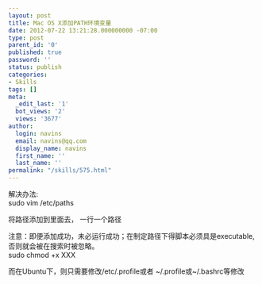 ```yaml
---
layout: post
title: Mac OS X添加PATH环境变量
date: 2012-07-22 13:21:28.000000000 -07:00
type: post
parent_id: '0'
published: true
password: ''
status: publish
categories:
- Skills
tags: []
meta:
  _edit_last: '1'
  bot_views: '2'
  views: '3677'
author:
  login: navins
  email: navins@qq.com
  display_name: navins
  first_name: ''
  last_name: ''
permalink: "/skills/575.html"
---
```

解决办法:  
sudo vim /etc/paths

将路径添加到里面去， 一行一个路径

注意：即便添加成功，未必运行成功；在制定路径下得脚本必须具是executable, 否则就会被在搜索时被忽略。  
sudo chmod +x XXX

而在Ubuntu下，则只需要修改/etc/.profile或者 ~/.profile或~/.bashrc等修改

